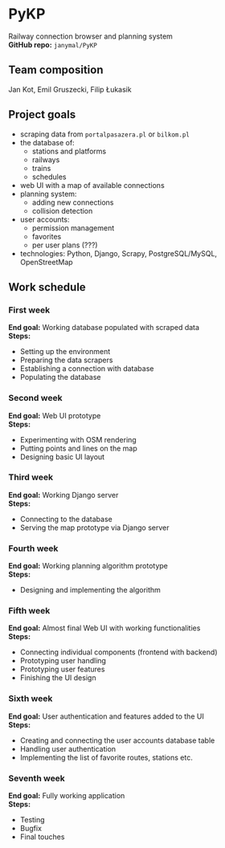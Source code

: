 # PyKP

Railway connection browser and planning system \
**GitHub repo:** `janymal/PyKP`

## Team composition

Jan Kot, Emil Gruszecki, Filip Łukasik

## Project goals

-   scraping data from `portalpasazera.pl` or `bilkom.pl`
-   the database of:
    -   stations and platforms
    -   railways
    -   trains
    -   schedules
-   web UI with a map of available connections
-   planning system:
    -   adding new connections
    -   collision detection
-   user accounts:
    -   permission management
    -   favorites
    -   per user plans (???)
-   technologies: Python, Django, Scrapy, PostgreSQL/MySQL, OpenStreetMap

## Work schedule

### First week

**End goal:** Working database populated with scraped data \
**Steps:**

-   Setting up the environment
-   Preparing the data scrapers
-   Establishing a connection with database
-   Populating the database

### Second week

**End goal:** Web UI prototype \
**Steps:**

-   Experimenting with OSM rendering
-   Putting points and lines on the map
-   Designing basic UI layout

### Third week

**End goal:** Working Django server \
**Steps:**

-   Connecting to the database
-   Serving the map prototype via Django server

### Fourth week

**End goal:** Working planning algorithm prototype \
**Steps:**

-   Designing and implementing the algorithm

### Fifth week

**End goal:** Almost final Web UI with working functionalities \
**Steps:**

-   Connecting individual components (frontend with backend)
-   Prototyping user handling
-   Prototyping user features
-   Finishing the UI design

### Sixth week

**End goal:** User authentication and features added to the UI \
**Steps:**

-   Creating and connecting the user accounts database table
-   Handling user authentication
-   Implementing the list of favorite routes, stations etc.

### Seventh week

**End goal:** Fully working application \
**Steps:**

-   Testing
-   Bugfix
-   Final touches
